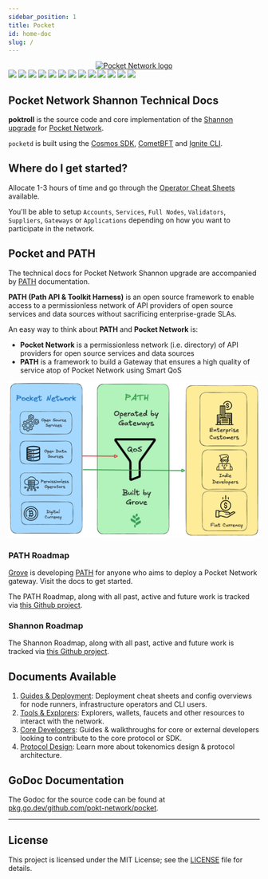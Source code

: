 ```yaml
---
sidebar_position: 1
title: Pocket
id: home-doc
slug: /
---
```


<!-- markdownlint-disable MD033 -->
<!-- markdownlint-disable MD045 -->

<div align="center">
  <a href="https://www.pokt.network">
    <img src="https://github.com/user-attachments/assets/01ddfcac-3b64-42ab-8e83-e87a5e9b36a6" alt="Pocket Network logo" width="340"/>
  </a>
</div>

<div>
  <a href="https://discord.gg/pokt"><img src="https://img.shields.io/discord/553741558869131266"/></a>
  <a  href="https://github.com/pokt-network/poktroll/releases"><img src="https://img.shields.io/github/release-pre/pokt-network/pocket.svg"/></a>
  <a  href="https://github.com/pokt-network/poktroll/pulse"><img src="https://img.shields.io/github/contributors/pokt-network/pocket.svg"/></a>
  <a href="https://opensource.org/licenses/MIT"><img src="https://img.shields.io/badge/License-MIT-blue.svg"/></a>
  <a href="https://github.com/pokt-network/poktroll/pulse"><img src="https://img.shields.io/github/last-commit/pokt-network/pocket.svg"/></a>
  <a href="https://github.com/pokt-network/poktroll/pulls"><img src="https://img.shields.io/github/issues-pr/pokt-network/pocket.svg"/></a>
  <a href="https://github.com/pokt-network/poktroll/releases"><img src="https://img.shields.io/badge/platform-linux%20%7C%20macos-pink.svg"/></a>
  <a href="https://github.com/pokt-network/poktroll/issues"><img src="https://img.shields.io/github/issues/pokt-network/pocket.svg"/></a>
  <a href="https://github.com/pokt-network/poktroll/issues"><img src="https://img.shields.io/github/issues-closed/pokt-network/pocket.svg"/></a>
  <a href="https://godoc.org/github.com/pokt-network/pocket"><img src="https://img.shields.io/badge/godoc-reference-blue.svg"/></a>
  <a href="https://goreportcard.com/report/github.com/pokt-network/pocket"><img src="https://goreportcard.com/badge/github.com/pokt-network/pocket"/></a>
  <a href="https://golang.org"><img  src="https://img.shields.io/badge/golang-v1.24-green.svg"/></a>
  <a href="https://github.com/tools/godep" ><img src="https://img.shields.io/badge/godep-dependency-71a3d9.svg"/></a>
</div>

## Pocket Network Shannon Technical Docs <!-- omit in toc -->

**poktroll** is the source code and core implementation of the [Shannon upgrade](https://docs.pokt.network/pokt-protocol/the-shannon-upgrade) for [Pocket Network](https://pokt.network/).

`pocketd` is built using the [Cosmos SDK](https://docs.cosmos.network), [CometBFT](https://cometbft.com/) and [Ignite CLI](https://ignite.com/cli).

## Where do I get started?

Allocate 1-3 hours of time and go through the [Operator Cheat Sheets](../category/cheat-sheets-to-stake--deploy-intermediate) available.

You'll be able to setup `Accounts`, `Services`, `Full Nodes`, `Validators`, `Suppliers`, `Gateways` or `Applications` depending on how you want to participate in the network.

## Pocket and PATH

The technical docs for Pocket Network Shannon upgrade are accompanied by [PATH](https://path.grove.city/) documentation.

**PATH (Path API & Toolkit Harness)** is an open source framework to enable access
to a permissionless network of API providers of open source services and data
sources without sacrificing enterprise-grade SLAs.

An easy way to think about **PATH** and **Pocket Network** is:

- **Pocket Network** is a permissionless network (i.e. directory) of API providers for open source services and data sources
- **PATH** is a framework to build a Gateway that ensures a high quality of service atop of Pocket Network using Smart QoS

![PATH USP](../static/img/pokt-path-usp.png)

### PATH Roadmap

[Grove](https://grove.city/) is developing [PATH](https://path.grove.city/) for
anyone who aims to deploy a Pocket Network gateway. Visit the docs to get started.

The PATH Roadmap, along with all past, active and future work is tracked via [this Github project](https://github.com/orgs/buildwithgrove/projects/1).

### Shannon Roadmap

The Shannon Roadmap, along with all past, active and future work is tracked via [this Github project](https://github.com/orgs/pokt-network/projects/144).

## Documents Available

1. [Guides & Deployment](../category/cheat-sheets-to-stake--deploy-intermediate): Deployment cheat sheets and config overviews for node runners, infrastructure operators and CLI users.
2. [Tools & Explorers](../category/pocketd-cli): Explorers, wallets, faucets and other resources to interact with the network.
3. [Core Developers](../category/developer-guide): Guides & walkthroughs for core or external developers looking to contribute to the core protocol or SDK.
4. [Protocol Design](../category/protocol-actors): Learn more about tokenomics design & protocol architecture.

## GoDoc Documentation

The Godoc for the source code can be found at [pkg.go.dev/github.com/pokt-network/pocket](https://pkg.go.dev/github.com/pokt-network/pocket).

---

## License

This project is licensed under the MIT License; see the [LICENSE](https://github.com/pokt-network/poktroll/blob/main/LICENSE) file for details.
